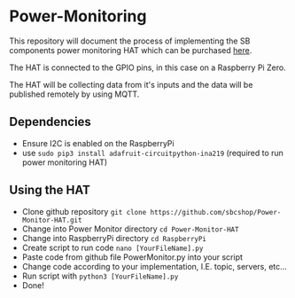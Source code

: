 # Power-Monitoring
  This repository will document the process of implementing the SB components power monitoring HAT which can be purchased [here](https://www.amazon.com/components-Monitoring-Channel-Current-Raspberry/dp/B08TC6CW9Y/ref=sr_1_3?crid=1NE1E3I6JO8NI&keywords=power+monitor+hat+raspberry+pi&qid=1664130908&sprefix=power+monitor+hat+raspberry+pi,aps,104&sr=8-3).
  
  The HAT is connected to the GPIO pins, in this case on a Raspberry Pi Zero. 
  
  The HAT will be collecting data from it's inputs and the data will be published remotely by using MQTT.
  

## Dependencies

  - Ensure I2C is enabled on the RaspberryPi
  - use `sudo pip3 install adafruit-circuitpython-ina219` (required to run power monitoring HAT)
  
## Using the HAT

  - Clone github repository `git clone https://github.com/sbcshop/Power-Monitor-HAT.git`
  - Change into Power Monitor directory `cd Power-Monitor-HAT`
  - Change into RaspberryPi directory `cd RaspberryPi`
  - Create script to run code `nano [YourFileName].py`
  - Paste code from github file PowerMonitor.py into your script
  - Change code according to your implementation, I.E. topic, servers, etc...
  - Run script with `python3 [YourFileName].py`
  - Done!
